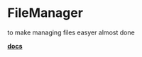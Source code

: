 # FileManager

to make managing files easyer
almost done

**[docs](http://sharing-4269.infinityfreeapp.com/old)**
